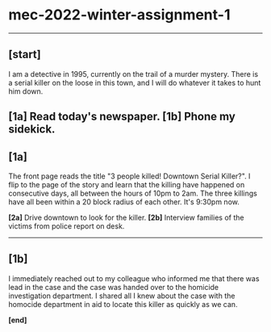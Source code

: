 # mec-2022-winter-assignment-1
---
## [start]
I am a detective in 1995, currently on the trail of a murder mystery. There is a serial killer on the loose in this town, and I will do whatever it takes to hunt him down.

**[1a]** Read today's newspaper.
**[1b]** Phone my sidekick.
---
## [1a]
The front page reads the title "3 people killed! Downtown Serial Killer?". I flip to the page of the story and learn that the killing have happened on consecutive days, all between the hours of 10pm to 2am. The three killings have all been within a 20 block radius of each other. It's 9:30pm  now.

**[2a]** Drive downtown to look for the killer.
**[2b]** Interview families of the victims from police report on desk.

---
## [1b]
I immediately reached out to my colleague who informed me that there was lead in the case and the case was handed over to the homicide investigation department. I shared all I knew about the case with the homocide department in aid to locate this killer as quickly as we can. 

**[end]**